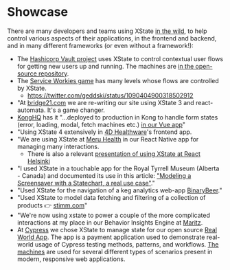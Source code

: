# Showcase

There are many developers and teams using XState [in the wild](https://github.com/davidkpiano/xstate/issues/255), to help control various aspects of their applications, in the frontend and backend, and in many different frameworks (or even without a framework!):

- The [Hashicorp Vault project](https://vaultproject.io) uses XState to control contextual user flows for getting new users up and running. The machines are [in the open-source repository](https://github.com/hashicorp/vault).
- The [Service Workies game](https://serviceworkies.com/) has many levels whose flows are controlled by XState.
  - https://twitter.com/geddski/status/1090404900318502912
- "At [bridge21.com](https://bridge21.com) we are re-writing our site using XState 3 and react-automata. It's a game changer.
- [KongHQ](https://konghq.com/products/kong-manager) has it "...deployed to production in Kong to handle form states (error, loading, modal, fetch machines etc.) [in our Vue app](https://konghq.com/products/kong-manager)"
- "Using XState 4 extensively in [4D Healthware](https://www.4dhealthware.com/)'s frontend app.
- "We are using XState at [Meru Health](https://www.meruhealth.com/) in our React Native app for managing many interactions.
  - There is also a relevant [presentation of using XState at React Helsinki](https://www.facebook.com/fraktio/videos/780228525664779/?t=4263)
- "I used XState in a touchable app for the Royal Tyrrell Museum (Alberta - Canada) and documented its use in this article: ["Modeling a Screensaver with a Statechart, a real use case"](https://medium.com/@carloslfu/modeling-a-screensaver-with-a-statechart-a-real-use-case-f57301682570)."
- "Used XState for the navigation of a keg analytics web-app [BinaryBeer](https://binarybeer.io/)."
- "Used XState to model data fetching and filtering of a collection of products 👉 [stimm.com](https://stimm.com)"
- "We're now using xstate to power a couple of the more complicated interactions at my place in our Behavior Insights Engine at [Maritz](https://www.maritz.com/).
- At [Cypress](https://cypress.io) we chose XState to manage state for our open source [Real World App](https://github.com/cypress-io/cypress-realworld-app). The app is a payment application used to demonstrate real-world usage of Cypress testing methods, patterns, and workflows. [The machines](https://github.com/cypress-io/cypress-realworld-app/tree/develop/src/machines) are used for several different types of scenarios present in modern, responsive web applications.
